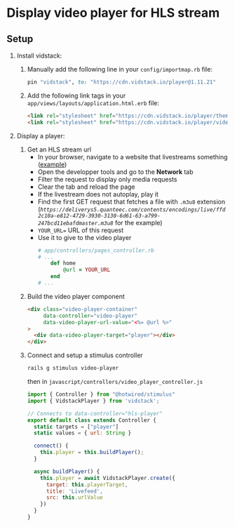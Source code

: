 # Display video player for HLS stream

## Setup

1. Install vidstack:
    1. Manually add the following line in your `config/importmap.rb` file:
        ```ruby
        pin "vidstack", to: "https://cdn.vidstack.io/player@1.11.21"
        ```

    2. Add the following link tags in your `app/views/layouts/application.html.erb` file:
        ```html
        <link rel="stylesheet" href="https://cdn.vidstack.io/player/theme.css@1.11.21" />
        <link rel="stylesheet" href="https://cdn.vidstack.io/player/video.css@1.11.21" />
        ```

2. Display a player:
    1. Get an HLS stream url
        * In your browser, navigate to a website that livestreams something ([example](https://www.biarritz.fr/les-webcams/grande-plage-1))
        * Open the developper tools and go to the **Network** tab
        * Filter the request to display only media requests
        * Clear the tab and reload the page
        * If the livestream does not autoplay, play it
        * Find the first GET request that fetches a file with `.m3u8` extension (*`https://deliverys5.quanteec.com/contents/encodings/live/ffd2c10a-e812-4729-3930-3130-6d61-63-a799-247bcd11ebafdmaster.m3u8`* for the example)
        * `YOUR_URL=` URL of this request
        * Use it to give to the video player
            ```ruby
            # app/controllers/pages_controller.rb
            # ...
                def home
                    @url = YOUR_URL
                end
            # ...
            ```
    2. Build the video player component
        ```html
        <div class="video-player-container"
             data-controller="video-player"
             data-video-player-url-value="<%= @url %>"
        >
          <div data-video-player-target="player"></div>
        </div>
        ```
    3. Connect and setup a stimulus controller
        ```bash
        rails g stimulus video-player
        ```
        then in `javascript/controllers/video_player_controller.js`
        ```javascript
        import { Controller } from "@hotwired/stimulus"
        import { VidstackPlayer } from 'vidstack';

        // Connects to data-controller="hls-player"
        export default class extends Controller {
          static targets = ["player"]
          static values = { url: String }

          connect() {
            this.player = this.buildPlayer();
          }

          async buildPlayer() {
            this.player = await VidstackPlayer.create({
              target: this.playerTarget,
              title: 'Livefeed',
              src: this.urlValue
            })
          }
        }
        ```
